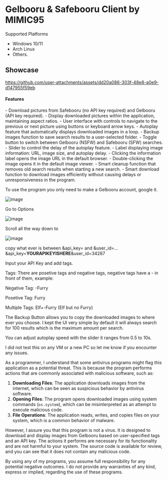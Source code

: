 <h1>Gelbooru & Safebooru Client by MIMIC95</h1>

Supported Platforms
-  Windows 10/11
-  Arch Linux
-  Others.

<h2>Showcase</h2>

https://github.com/user-attachments/assets/dd20a086-303f-48e8-a0e9-d147955f59eb

<h4>Features</h4>
- Download pictures from Safebooru (no API key required) and Gelbooru (API key required).
- Display downloaded pictures within the application, maintaining aspect ratios.
- User interface with controls to navigate to the previous or next picture using buttons or keyboard arrow keys.
- Autoplay feature that automatically displays downloaded images in a loop.
- Backup images function to save search results to a user-selected folder.
- Toggle button to switch between Gelbooru (NSFW) and Safebooru (SFW) searches.
- Slider to control the delay of the autoplay feature.
- Label displaying image information: URL, image size, and autoplay delay.
- Clicking the information label opens the image URL in the default browser.
- Double-clicking the image opens it in the default image viewer.
- Smart cleanup function that removes old search results when starting a new search.
- Smart download function to download images efficiently without causing delays or unresponsiveness in the program.

To use the program you only need to make a Gelbooru account, google it. 

![image](https://github.com/user-attachments/assets/80f7bf9b-f3e5-4d14-b8d8-706b38470294)


Go to Options

![image](https://github.com/user-attachments/assets/1b04d040-6cf2-4fe1-a62c-631fa7f65289)


Scroll all the way down to 

![image](https://github.com/user-attachments/assets/efb64f02-cce3-454a-ac51-a9f7066dfe9a)


copy what ever is between &api_key= and &user_id=... 
&api_key=<b>YOURAPIKEYISHERE</b>&user_id=34287

Input your API Key and add tags.

Tags:
There are posetive tags and negative tags, negative tags have a - in front of them, example:

Negative Tag:
-Furry

Posetive Tag:
Furry

Multiple Tags:
Elf+-Furry (Elf but no Furry)


The Backup Button allows you to copy the downloaded images to where ever you choose.
I kept the UI very simple by default it will always search for 100 results which is the maximum amount per search.

You can adjust autoplay speed with the slider it ranges from 0.5 to 10s.

I did not test this on any VM or a new PC so let me know if you encounter any issues.

As a programmer, I understand that some antivirus programs might flag this application as a potential threat. 
This is because the program performs actions that are commonly associated with malicious software, such as:

1. **Downloading Files**: The application downloads images from the internet, which can be seen as suspicious behavior by antivirus software.
2. **Opening Files**: The program opens downloaded images using system commands (`os.system`), which can be misinterpreted as an attempt to execute malicious code.
3. **File Operations**: The application reads, writes, and copies files on your system, which is a common behavior of malware.

However, I assure you that this program is not a virus. 
It is designed to download and display images from Gelbooru based on user-specified tags and an API key. 
The actions it performs are necessary for its functionality and are not harmful to your system. 
The source code is available for review, and you can see that it does not contain any malicious code.

By using any of my programs, you assume full responsibility for any potential negative outcomes. 
I do not provide any warranties of any kind, express or implied, regarding the use of these programs.
